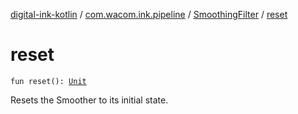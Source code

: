 [digital-ink-kotlin](../../index.md) / [com.wacom.ink.pipeline](../index.md) / [SmoothingFilter](index.md) / [reset](./reset.md)

# reset

`fun reset(): `[`Unit`](https://kotlinlang.org/api/latest/jvm/stdlib/kotlin/-unit/index.html)

Resets the Smoother to its initial state.


